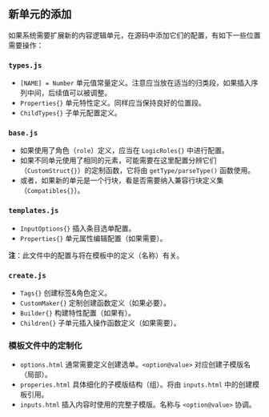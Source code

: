 ## 新单元的添加

如果系统需要扩展新的内容逻辑单元，在源码中添加它们的配置，有如下一些位置需要操作：

### `types.js`

- `[NAME] = Number` 单元值常量定义。注意应当放在适当的归类段，如果插入序列中间，后续值可以被调整。
- `Properties{}` 单元特性定义。同样应当保持良好的位置段。
- `ChildTypes{}` 子单元配置定义。


### `base.js`

- 如果使用了角色（`role`）定义，应当在 `LogicRoles{}` 中进行配置。
- 如果不同单元使用了相同的元素，可能需要在这里配置分辨它们（`CustomStruct{}`）的定制函数，它将由 `getType/parseType()` 函数使用。
- 或者，如果新的单元是一个行块，看是否需要纳入兼容行块定义集（`Compatibles{}`）。


### `templates.js`

- `InputOptions{}` 插入条目选单配置。
- `Properties{}` 单元属性编辑配置（如果需要）。

**注**：此文件中的配置与将在模板中的定义（名称）有关。


### `create.js`

- `Tags{}` 创建标签&角色定义。
- `CustomMaker{}` 定制创建函数定义（如果必要）。
- `Builder{}` 构建特性配置（如果有）。
- `Children{}` 子单元插入操作函数定义（如果需要）。


### 模板文件中的定制化

- `options.html` 通常需要定义创建选单。`<option@value>` 对应创建子模版名（局部）。
- `properies.html` 具体细化的子模版结构（组）。将由 `inputs.html` 中的创建模板引用。
- `inputs.html` 插入内容时使用的完整子模版。名称与 `<option@value>` 协调。
